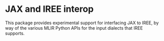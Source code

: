 # JAX and IREE interop

This package provides experimental support for interfacing JAX to IREE, by
way of the various MLIR Python APIs for the input dialects that IREE supports.
